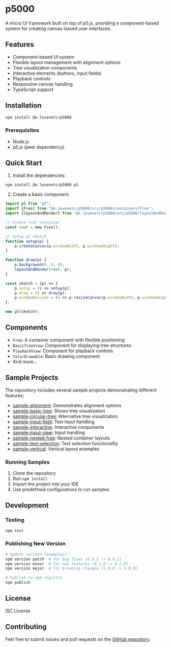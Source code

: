 # p5000

A micro UI framework built on top of p5.js, providing a component-based system for creating canvas-based user
interfaces.

## Features

- Component-based UI system
- Flexible layout management with alignment options
- Tree visualization components
- Interactive elements (buttons, input fields)
- Playback controls
- Responsive canvas handling
- TypeScript support

## Installation

```bash
npm install @e.levenetc/p5000
```

### Prerequisites

- Node.js
- p5.js (peer dependency)

## Quick Start

1. Install the dependencies:

```bash
npm install @e.levenetc/p5000 p5
```

2. Create a basic component:

```javascript
import p5 from "p5";
import {Free} from "@e.levenetc/p5000/src/p5000/containers/Free";
import {layoutAndRender} from "@e.levenetc/p5000/src/p5000/layoutAndRender";

// Create root container
const root = new Free();

// Setup p5 sketch
function setup(p) {
    p.createCanvas(p.windowWidth, p.windowHeight);
}

function draw(p) {
    p.background(0, 0, 0);
    layoutAndRender(root, p);
}

const sketch = (p) => {
    p.setup = () => setup(p);
    p.draw = () => draw(p);
    p.windowResized = () => p.resizeCanvas(p.windowWidth, p.windowHeight);
};

new p5(sketch);
```

## Components

- `Free`: A container component with flexible positioning
- `BasicTreeView`: Component for displaying tree structures
- `PlaybackView`: Component for playback controls
- `ColorDrawable`: Basic drawing component
- And more...

## Sample Projects

The repository includes several sample projects demonstrating different features:

- [sample-alignment](sample-alignment): Demonstrates alignment options
- [sample-basic-tree](sample-basic-tree): Shows tree visualization
- [sample-circular-tree](sample-circular-tree): Alternative tree visualization
- [sample-input-field](sample-input-field): Text input handling
- [sample-interactive](sample-interactive): Interactive components
- [sample-input-view](sample-input-view): Input handling
- [sample-nested-free](sample-nested-free): Nested container layouts
- [sample-text-selection](sample-text-selection): Text selection functionality
- [sample-vertical](sample-vertical): Vertical layout examples

### Running Samples

1. Clone the repository
2. Run `npm install`
3. Import the project into your IDE
4. Use predefined configurations to run samples

## Development

### Testing

```bash
npm test
```

### Publishing New Version

```bash
# Update version (examples):
npm version patch  # for bug fixes (0.0.1 -> 0.0.2)
npm version minor  # for new features (0.1.0 -> 0.2.0)
npm version major  # for breaking changes (1.0.0 -> 2.0.0)

# Publish to npm registry
npm publish
```

## License

ISC License

## Contributing

Feel free to submit issues and pull requests on the [GitHub repository](https://github.com/elevenetc/p5000).
